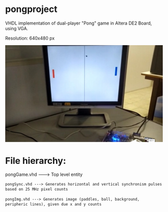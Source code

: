 # pongproject
VHDL implementation of dual-player "Pong" game in Altera DE2 Board, using VGA.

Resolution: 640x480 px

![](images/pongscreen.png)


# File hierarchy:
pongGame.vhd ---> Top level entity

    pongSync.vhd ---> Generates horizontal and vertical synchronism pulses based on 25 MHz pixel counts
    
    pongImg.vhd ---> Generates image (paddles, ball, background, peripheric lines), given due x and y counts
    
    
